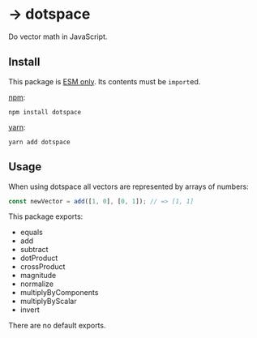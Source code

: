 # → dotspace

Do vector math in JavaScript.

## Install
This package is [ESM only](https://gist.github.com/sindresorhus/a39789f98801d908bbc7ff3ecc99d99c). Its contents must be `import`ed.

[npm](https://docs.npmjs.com/cli/install):
```
npm install dotspace
```

[yarn](https://yarnpkg.com/cli/add):
```
yarn add dotspace
```

## Usage

When using dotspace all vectors are represented by arrays of numbers:

```ts
const newVector = add([1, 0], [0, 1]); // => [1, 1]
```

This package exports:

* equals
* add
* subtract
* dotProduct
* crossProduct
* magnitude
* normalize
* multiplyByComponents
* multiplyByScalar
* invert

There are no default exports.
